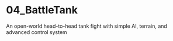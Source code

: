 # 04_BattleTank
An open-world head-to-head tank fight with simple AI, terrain, and advanced control system
